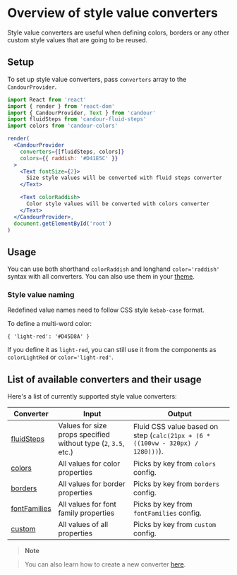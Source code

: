 # Overview of style value converters

Style value converters are useful when defining colors,
borders or any other custom style values that are going to be reused.

## Setup

To set up style value converters, pass `converters` array to the `CandourProvider`.

```jsx sandbox
import React from 'react'
import { render } from 'react-dom'
import { CandourProvider, Text } from 'candour'
import fluidSteps from 'candour-fluid-steps'
import colors from 'candour-colors'

render(
  <CandourProvider
    converters={[fluidSteps, colors]}
    colors={{ raddish: '#D41E5C' }}
  >
    <Text fontSize={2}>
      Size style values will be converted with fluid steps converter
    </Text>

    <Text colorRaddish>
      Color style values will be converted with colors converter
    </Text>
  </CandourProvider>,
  document.getElementById('root')
)
```

## Usage

You can use both shorthand `colorRaddish` and longhand `color='raddish'`
syntax with all converters. You can also use them in your [theme](/docs/theme/base).

### Style value naming

Redefined value names need to follow CSS style `kebab-case` format.

To define a multi-word color:
```
{ 'light-red': '#D45D8A' }
```

If you define it as `light-red`, you can still use it from the components
as `colorLightRed` or `color='light-red'`.

## List of available converters and their usage

Here's a list of currently supported style value converters:

| Converter                                      | Input                                                           | Output
| -------------                                  | --------                                                        | ---
| [fluidSteps](/docs/converters/fluid-steps)     | Values for size props specified without type (`2`, `3.5`, etc.) | Fluid CSS value based on step (`calc(21px + (6 * ((100vw - 320px) / 1280)))`).
| [colors](/docs/converters/colors)              | All values for color properties                                 | Picks by key from `colors` config.
| [borders](/docs/converters/borders)            | All values for border properties                                | Picks by key from `borders` config.
| [fontFamilies](/docs/converters/font-families) | All values for font family properties                           | Picks by key from `fontFamilies` config.
| [custom](/docs/converters/custom)              | All values of all properties                                    | Picks by key from `custom` config.

> **Note**

> You can also learn how to create a new converter [here](/docs/converters/create-new).
